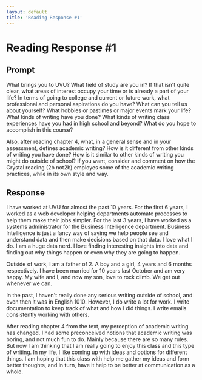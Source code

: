 ```yaml
---
layout: default
title: 'Reading Response #1'
---
```


# Reading Response #1

## Prompt

What brings you to UVU? What field of study are you in? If that isn't quite clear, what areas of interest occupy your time or is already a part of your life? In terms of going to college and current or future work, what professional and personal aspirations do you have? What can you tell us about yourself? What hobbies or pastimes or major events mark your life? What kinds of writing have you done? What kinds of writing class experiences have you had in high school and beyond?  What do you hope to accomplish in this course?  

Also, after reading chapter 4, what, in a general sense and in your assessment, defines academic writing? How is it different from other kinds of writing you have done? How is it similar to other kinds of writing you might do outside of school? If you want, consider and comment on how the Crystal reading (2b not2b) employes some of the academic writing practices, while in its own style and way. 

## Response

I have worked at UVU for almost the past 10 years. For the first 6 years, I worked as a web developer helping departments automate processes to help them make their jobs simpler. For the last 3 years, I have worked as a systems administrator for the Business Intelligence department. Business Intelligence is just a fancy way of saying we help people see and understand data and then make decisions based on that data. I love what I do. I am a huge data nerd. I love finding interesting insights into data and finding out why things happen or even why they are going to happen.

Outside of work, I am a father of 2. A boy and a girl, 4 years and 6 months respectively. I have been married for 10 years last October and am very happy. My wife and I, and now my son, love to rock climb. We get out whenever we can.

In the past, I haven't really done any serious writing outside of school, and even then it was in English 1010. However, I do write a lot for work. I write documentation to keep track of what and how I did things. I write emails consistently working with others.

After reading chapter 4 from the text, my perception of academic writing has changed. I had some preconceived notions that academic writing was boring, and not much fun to do. Mainly because there are so many rules. But now I am thinking that I am really going to enjoy this class and this type of writing. In my life, I like coming up with ideas and options for different things. I am hoping that this class with help me gather my ideas and form better thoughts, and in turn, have it help to be better at communication as a whole.
